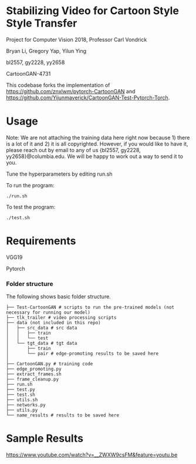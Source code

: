 # Stabilizing Video for Cartoon Style Style Transfer
Project for Computer Vision 2018, Professor Carl Vondrick

Bryan Li, Gregory Yap, Yilun Ying

bl2557, gy2228, yy2658

CartoonGAN-4731

This codebase forks the implementation of https://github.com/znxlwm/pytorch-CartoonGAN and https://github.com/Yijunmaverick/CartoonGAN-Test-Pytorch-Torch.

# Usage
Note: We are not attaching the training data here right now because 1) there is a lot of it and 2) it is all copyrighted. However, if you would like to have it, please reach out by email to any of us {bl2557, gy2228, yy2658}@columbia.edu. We will be happy to work out a way to send it to you. 

Tune the hyperparameters by editing run.sh

To run the program:

    ./run.sh

To test the program:

    ./test.sh
    
# Requirements

VGG19

Pytorch

### Folder structure
The following shows basic folder structure.
```
├── Test-CartoonGAN # scripts to run the pre-trained models (not necessary for running our model)
├── tlk_trailer # video processing scripts
├── data (not included in this repo)
│   ├── src_data # src data
│   │   ├── train 
│   │   └── test
│   └── tgt_data # tgt data
│       ├── train 
│       └── pair # edge-promoting results to be saved here
│
├── CartoonGAN.py # training code
├── edge_promoting.py
├── extract_frames.sh
├── frame_cleanup.py
├── run.sh
├── test.py
├── test.sh
├── utils.sh
├── networks.py
├── utils.py
└── name_results # results to be saved here
```
# Sample Results

https://www.youtube.com/watch?v=__ZWXW9csFM&feature=youtu.be
